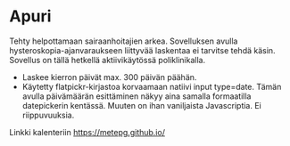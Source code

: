 # Apuri  

Tehty helpottamaan sairaanhoitajien arkea. Sovelluksen avulla hysteroskopia-ajanvaraukseen liittyvää laskentaa ei tarvitse tehdä käsin. Sovellus on tällä hetkellä aktiivikäytössä poliklinikalla.

- Laskee kierron päivät max. 300 päivän päähän.
- Käytetty flatpickr-kirjastoa korvaamaan natiivi input type=date. Tämän avulla päivämäärän esittäminen näkyy aina samalla formaatilla datepickerin kentässä. Muuten on ihan vaniljaista Javascriptia. Ei riippuvuuksia.

Linkki kalenteriin https://metepg.github.io/
